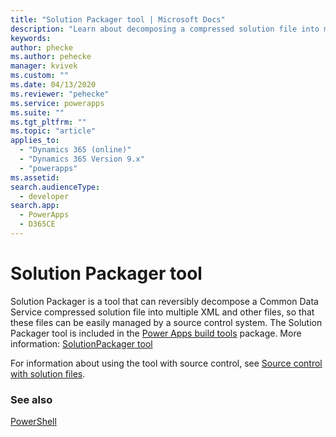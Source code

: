 ```yaml
---
title: "Solution Packager tool | Microsoft Docs"
description: "Learn about decomposing a compressed solution file into multiple files for source code revision control."
keywords: 
author: phecke
ms.author: pehecke
manager: kvivek
ms.custom: ""
ms.date: 04/13/2020
ms.reviewer: "pehecke"
ms.service: powerapps
ms.suite: ""
ms.tgt_pltfrm: ""
ms.topic: "article"
applies_to: 
  - "Dynamics 365 (online)"
  - "Dynamics 365 Version 9.x"
  - "powerapps"
ms.assetid: 
search.audienceType: 
  - developer
search.app: 
  - PowerApps
  - D365CE
---
```


# Solution Packager tool

Solution Packager is a tool that can reversibly decompose a Common Data Service compressed solution file into multiple XML and other files, so that these files can be easily managed by a source control system. The Solution Packager tool is included in the [Power Apps build tools](devops-build-tools.md) package. More information: [SolutionPackager tool](/powerapps/developer/common-data-service/compress-extract-solution-file-solutionpackager)

For information about using the tool with source control, see [Source control with solution files](/powerapps/developer/common-data-service/use-source-control-solution-files).

### See also

[PowerShell](powershell-api.md)

<!--
### See also

[ALM for developers](alm-for-developers.md)  
[Use Power Apps build tools with Azure DevOps](devops-build-tools.md)  
[Power Apps component framework](component-framework.md)  
[Plug-ins](plugin-component.md)  
[Web resources](web-resource-component.md)  
[Configuration Migration and Package Deployer tools](configure-and-deploy-tools.md)  
[Online Management API (REST) to manage environments](online-management-api.md)  
[Work with solutions using the APIs](solution-api.md)  
-->